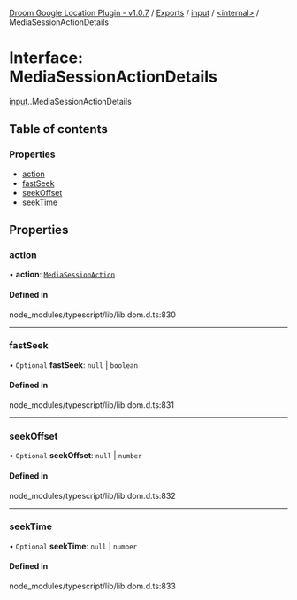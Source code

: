 [Droom Google Location Plugin - v1.0.7](../README.md) / [Exports](../modules.md) / [input](../modules/input.md) / [<internal\>](../modules/input._internal_.md) / MediaSessionActionDetails

# Interface: MediaSessionActionDetails

[input](../modules/input.md).[<internal>](../modules/input._internal_.md).MediaSessionActionDetails

## Table of contents

### Properties

- [action](input._internal_.MediaSessionActionDetails.md#action)
- [fastSeek](input._internal_.MediaSessionActionDetails.md#fastseek)
- [seekOffset](input._internal_.MediaSessionActionDetails.md#seekoffset)
- [seekTime](input._internal_.MediaSessionActionDetails.md#seektime)

## Properties

### action

• **action**: [`MediaSessionAction`](../modules/input._internal_.md#mediasessionaction)

#### Defined in

node_modules/typescript/lib/lib.dom.d.ts:830

___

### fastSeek

• `Optional` **fastSeek**: ``null`` \| `boolean`

#### Defined in

node_modules/typescript/lib/lib.dom.d.ts:831

___

### seekOffset

• `Optional` **seekOffset**: ``null`` \| `number`

#### Defined in

node_modules/typescript/lib/lib.dom.d.ts:832

___

### seekTime

• `Optional` **seekTime**: ``null`` \| `number`

#### Defined in

node_modules/typescript/lib/lib.dom.d.ts:833
